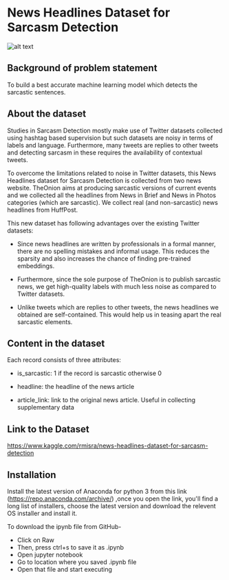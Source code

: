 # News Headlines Dataset for Sarcasm Detection

![alt text](http://i.ytimg.com/vi/mSy5mEcmgwU/maxresdefault.jpg)

## Background of problem statement
To build a best accurate machine learning model which detects the sarcastic sentences.

## About the dataset
Studies in Sarcasm Detection mostly make use of Twitter datasets collected using hashtag based supervision but such datasets are noisy in terms of labels and language. Furthermore, many tweets are replies to other tweets and detecting sarcasm in these requires the availability of contextual tweets.

To overcome the limitations related to noise in Twitter datasets, this News Headlines dataset for Sarcasm Detection is collected from two news website. TheOnion aims at producing sarcastic versions of current events and we collected all the headlines from News in Brief and News in Photos categories (which are sarcastic). We collect real (and non-sarcastic) news headlines from HuffPost.

This new dataset has following advantages over the existing Twitter datasets:

* Since news headlines are written by professionals in a formal manner, there are no spelling mistakes and informal usage. This reduces the sparsity and also increases the chance of finding pre-trained embeddings.

* Furthermore, since the sole purpose of TheOnion is to publish sarcastic news, we get high-quality labels with much less noise as compared to Twitter datasets.

* Unlike tweets which are replies to other tweets, the news headlines we obtained are self-contained. This would help us in teasing apart the real sarcastic elements.

## Content in the dataset
Each record consists of three attributes:

 * is_sarcastic: 1 if the record is sarcastic otherwise 0

 * headline: the headline of the news article

 * article_link: link to the original news article. Useful in collecting supplementary data
 
## Link to the Dataset
https://www.kaggle.com/rmisra/news-headlines-dataset-for-sarcasm-detection

## Installation
Install the latest version of Anaconda for python 3 from this link (https://repo.anaconda.com/archive/) ,once you open the link, you'll find a long list of installers, choose the latest version and download the relevent OS installer and install it.

To download the ipynb file from GitHub-

* Click on Raw
* Then, press ctrl+s to save it as .ipynb
* Open jupyter notebook
* Go to location where you saved .ipynb file
* Open that file and start executing
